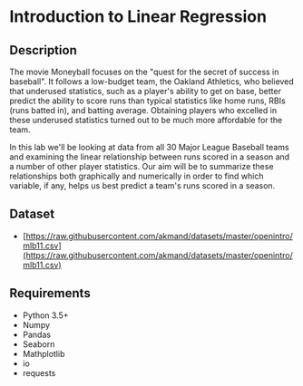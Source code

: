 # Introduction to Linear Regression

## Description
The movie Moneyball focuses on the "quest for the secret of success in baseball". It follows a low-budget team, the Oakland Athletics, who believed that underused statistics, such as a player's ability to get on base, better predict the ability to score runs than typical statistics like home runs, RBIs (runs batted in), and batting average. Obtaining players who excelled in these underused statistics turned out to be much more affordable for the team.

In this lab we'll be looking at data from all 30 Major League Baseball teams and examining the linear relationship between runs scored in a season and a number of other player statistics. Our aim will be to summarize these relationships both graphically and numerically in order to find which variable, if any, helps us best predict a team's runs scored in a season.


## Dataset
-  [https://raw.githubusercontent.com/akmand/datasets/master/openintro/mlb11.csv](https://raw.githubusercontent.com/akmand/datasets/master/openintro/mlb11.csv)

## Requirements
- Python 3.5+
- Numpy
- Pandas
- Seaborn
- Mathplotlib
- io
- requests

